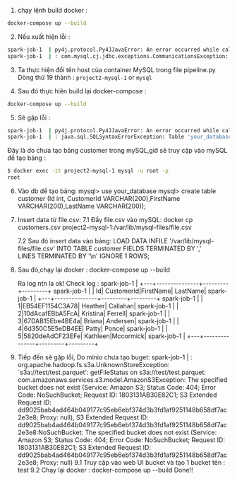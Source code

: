 1. chạy lệnh build docker :
```sh
docker-compose up --build
```
    

2. Nếu xuất hiện lỗi :
```sh
spark-job-1  | py4j.protocol.Py4JJavaError: An error occurred while calling o46.load.
spark-job-1  | : com.mysql.cj.jdbc.exceptions.CommunicationsException: Communications link failure
```


3. Ta thực hiện đổi tên host của container MySQL trong file pipeline.py Dòng thứ 19 thành : `project2-mysql-1` or `mysql`

4. Sau đó thực hiên build lại docker-compose :
```sh
docker-compose up --build
```
5. Sẽ gặp lỗi :
 ```sh
 spark-job-1  | py4j.protocol.Py4JJavaError: An error occurred while calling o46.load.
 spark-job-1  | : java.sql.SQLSyntaxErrorException: Table 'your_database.customer' doesn't exist
```
Đây là do chưa tạo bảng customer trong mySQL,giờ sẽ truy cập vào mySQL để tạo bảng :
 ```sh
 $ docker exec -it project2-mysql-1 mysql -u root -p
 root
```
6. Vào db dể tạo bảng:
    mysql> use your_database
    mysql> create table customer (Id int, CustomerId VARCHAR(200),FirstName VARCHAR(200),LastName VARCHAR(200));

7. Insert data từ file.csv:
    7.1 Đẩy file.csv vào mySQL:
        docker cp customers.csv project2-mysql-1:/var/lib/mysql-files/file.csv

    7.2 Sau đó insert data vào bảng:
        LOAD DATA INFILE '/var/lib/mysql-files/file.csv'
        INTO TABLE customer
        FIELDS TERMINATED BY ','  
        LINES TERMINATED BY '\n'
        IGNORE 1 ROWS;

8. Sau đó,chạy lại docker :
        docker-compose up --build

    Ra log ntn la ok!
    Check log : 
    spark-job-1  | +---+---------------+---------+---------+
    spark-job-1  | | Id|     CustomerId|FirstName| LastName|
    spark-job-1  | +---+---------------+---------+---------+
    spark-job-1  | |  1|EB54EF1154C3A78|  Heather| Callahan|
    spark-job-1  | |  2|10dAcafEBbA5FcA| Kristina|  Ferrell|
    spark-job-1  | |  3|67DAB15Ebe4BE4a|   Briana| Andersen|
    spark-job-1  | |  4|6d350C5E5eDB4EE|    Patty|    Ponce|
    spark-job-1  | |  5|5820deAdCF23EFe| Kathleen|Mccormick|
    spark-job-1  | +---+---------------+---------+---------+

9. Tiếp đến sẽ gặp lỗi, Do minio chưa tạo buget:
        spark-job-1  | : org.apache.hadoop.fs.s3a.UnknownStoreException: `s3a://test/test.parquet': getFileStatus on s3a://test/test.parquet: com.amazonaws.services.s3.model.AmazonS3Exception: The specified bucket does not exist (Service: Amazon S3; Status Code: 404; Error Code: NoSuchBucket; Request ID: 1803131AB30E82C1; S3 Extended Request ID: dd9025bab4ad464b049177c95eb6ebf374d3b3fd1af9251148b658df7ac2e3e8; Proxy: null), S3 Extended Request ID: dd9025bab4ad464b049177c95eb6ebf374d3b3fd1af9251148b658df7ac2e3e8:NoSuchBucket: The specified bucket does not exist (Service: Amazon S3; Status Code: 404; Error Code: NoSuchBucket; Request ID: 1803131AB30E82C1; S3 Extended Request ID: dd9025bab4ad464b049177c95eb6ebf374d3b3fd1af9251148b658df7ac2e3e8; Proxy: null)
    9.1 Truy cập vào web UI bucket và tạo 1 bucket tên : test
    9.2 Chạy lại docker : docker-compose up --build
    Done!!
